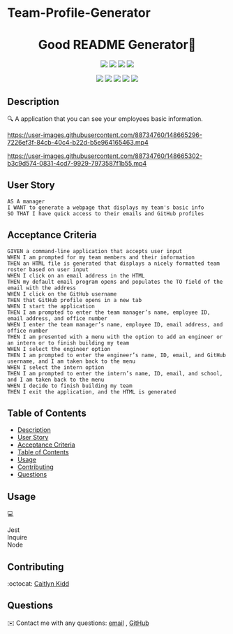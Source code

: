 # Team-Profile-Generator
<h1 align="center">Good README Generator👋</h1>
   
  
<p align="center">
    <img src="https://img.shields.io/github/repo-size/caitkidd/Good-README" />
    <img src="https://img.shields.io/github/languages/top/caitkidd/Good-README"  />
    <img src="https://img.shields.io/github/issues/caitkidd/Good-README" />
    <img src="https://img.shields.io/github/last-commit/caitkidd/Good-README" >
 
</p>
  
<p align="center">
    <img src="https://img.shields.io/badge/Javascript-yellow" />
    <img src="https://img.shields.io/badge/jQuery-blue"  />
    <img src="https://img.shields.io/badge/-node.js-green" />
    <img src="https://img.shields.io/badge/-inquirer-red" >
    <img src="https://img.shields.io/badge/-json-orange" />
</p>
   
## Description
  
🔍 A application that you can see your employees basic information.   


https://user-images.githubusercontent.com/88734760/148665296-7226ef3f-84cb-40c4-b22d-b5e964165463.mp4

https://user-images.githubusercontent.com/88734760/148665302-b3c9d574-0831-4cd7-9929-7973587f1b55.mp4

## User Story
  
```
AS A manager
I WANT to generate a webpage that displays my team's basic info
SO THAT I have quick access to their emails and GitHub profiles
```
  
## Acceptance Criteria
  
```
GIVEN a command-line application that accepts user input
WHEN I am prompted for my team members and their information
THEN an HTML file is generated that displays a nicely formatted team roster based on user input
WHEN I click on an email address in the HTML
THEN my default email program opens and populates the TO field of the email with the address
WHEN I click on the GitHub username
THEN that GitHub profile opens in a new tab
WHEN I start the application
THEN I am prompted to enter the team manager’s name, employee ID, email address, and office number
WHEN I enter the team manager’s name, employee ID, email address, and office number
THEN I am presented with a menu with the option to add an engineer or an intern or to finish building my team
WHEN I select the engineer option
THEN I am prompted to enter the engineer’s name, ID, email, and GitHub username, and I am taken back to the menu
WHEN I select the intern option
THEN I am prompted to enter the intern’s name, ID, email, and school, and I am taken back to the menu
WHEN I decide to finish building my team
THEN I exit the application, and the HTML is generated
```
  
## Table of Contents
- [Description](#description)
- [User Story](#user-story)
- [Acceptance Criteria](#acceptance-criteria)
- [Table of Contents](#table-of-contents)
- [Usage](#usage)
- [Contributing](#contributing)
- [Questions](#questions)

 
## Usage
💻   
  
Jest<br>
Inquire<br>
Node<br>

## Contributing
:octocat: [Caitlyn Kidd](https://github.com/caitkidd)

## Questions
✉️ Contact me with any questions: [email](mailto:caitlyn.kidd92@gmail.com) , [GitHub](https://github.com/caitkidd)<br />

    

